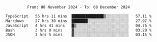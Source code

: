 <div align="center">
<p style="text-align: center;">
<!--START_SECTION:waka-->

```txt
From: 08 November 2024 - To: 08 December 2024

TypeScript   56 hrs 11 mins  ██████████████▒░░░░░░░░░░   57.11 %
Markdown     27 hrs 30 mins  ███████░░░░░░░░░░░░░░░░░░   27.97 %
JavaScript   4 hrs 41 mins   █▒░░░░░░░░░░░░░░░░░░░░░░░   04.76 %
Bash         3 hrs 8 mins    ▓░░░░░░░░░░░░░░░░░░░░░░░░   03.20 %
JSON         3 hrs 5 mins    ▓░░░░░░░░░░░░░░░░░░░░░░░░   03.15 %
```

<!--END_SECTION:waka-->
</p>
</div>
